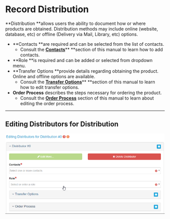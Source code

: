 # Record Distribution

**Distribution **allows users the ability to document how or where products are obtained. Distribution methods may include online \(website, database, etc\) or offline \(Delivery via Mail, Library, etc\) options.

* **Contacts **are required and can be selected from the list of contacts.
  * Consult the [**Contacts**](/contacts.md)** **section of this manual to learn how to add contacts.
* **Role **is required and can be added or selected from dropdown menu.
* **Transfer Options **provide details regarding obtaining the product. Online and offline options are available.
  * Consult the [**Transfer Options**](/record/edit/quality/edit-distributors.md)** **section of this manual to learn how to edit transfer options.
* **Order Process** describes the steps necessary for ordering the product. 
  * Consult the [**Order Process**](/record/edit/quality/order-process.md) section of this manual to learn about editing the order process.

---

## Editing Distributors for Distribution

![](/assets/editing_distributors_for_distribution_window.png)

